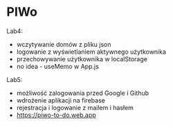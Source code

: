 # PIWo

Lab4:
- wczytywanie domów z pliku json
- logowanie z wyświetlaniem aktywnego użytkownika
- przechowywanie użytkownika w localStorage
- no idea - useMemo w App.js

Lab5:
- możliwość zalogowania przed Google i Github
- wdrożenie aplikacji na firebase
- rejestracja i logowanie z mailem i hasłem
- https://piwo-to-do.web.app
